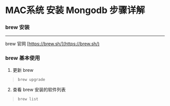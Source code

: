 # MAC系统 安装 Mongodb 步骤详解



### brew 安装
---

brew 官网 [https://brew.sh/](https://brew.sh/)



### brew 基本使用

1. 更新 brew

>`brew upgrade`

2. 查看 brew 安装的软件列表

>`brew list`

  
